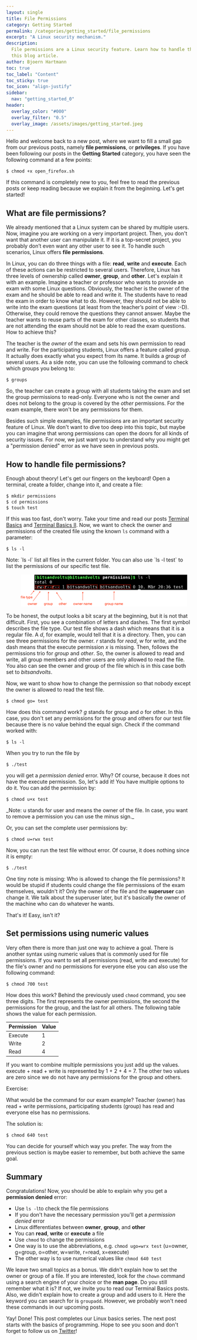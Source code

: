 ```yaml
---
layout: single
title: File Permissions
category: Getting Started
permalink: /categories/getting_started/file_permissions
excerpt: "A Linux security mechanism."
description:
  File permissions are a Linux security feature. Learn how to handle them in
  this blog article.
author: Bjoern Hartmann
toc: true
toc_label: "Content"
toc_sticky: true
toc_icon: "align-justify"
sidebar:
  nav: "getting_started_0"
header:
  overlay_color: "#000"
  overlay_filter: "0.5"
  overlay_image: /assets/images/getting_started.jpeg
---
```


Hello and welcome back to a new post, where we want to fill a small gap from our
previous posts, namely **file permissions**, or **privileges**. If you have been
following our posts in the **Getting Started** category, you have seen the
following command at a few points:

    $ chmod +x open_firefox.sh

If this command is completely new to you, feel free to read the previous posts
or keep reading because we explain it from the beginning. Let's get started!

## What are file permissions?

We already mentioned that a Linux system can be shared by multiple users. Now,
imagine you are working on a very important project. Then, you don't want that
another user can manipulate it. If it is a top-secret project, you probably
don’t even want any other user to see it. To handle such scenarios, Linux offers
**file permissions**.

In Linux, you can do three things with a file: **read**, **write** and
**execute**. Each of these actions can be restricted to several users.
Therefore, Linux has three levels of ownership called **owner**, **group**, and
**other**. Let's explain it with an example. Imagine a teacher or professor who
wants to provide an exam with some Linux questions. Obviously, the teacher is
the owner of the exam and he should be able to read and write it. The students
have to read the exam in order to know what to do. However, they should not be
able to write into the exam questions (at least from the teacher’s point of view
:-D). Otherwise, they could remove the questions they cannot answer. Maybe the
teacher wants to reuse parts of the exam for other classes, so students that are
not attending the exam should not be able to read the exam questions. How to
achieve this?

The teacher is the _owner_ of the exam and sets his own permission to read and
write. For the participating students, Linux offers a feature called _group_. It
actually does exactly what you expect from its name. It builds a _group_ of
several users. As a side note, you can use the following command to check which
groups you belong to:

    $ groups

So, the teacher can create a group with all students taking the exam and set the
group permissions to read-only. Everyone who is not the owner and does not
belong to the group is covered by the _other_ permissions. For the exam example,
there won't be any permissions for them.

Besides such simple examples, file permissions are an important security feature
of Linux. We don't want to dive too deep into this topic, but maybe you can
imagine that wrong permissions can open the doors for all kinds of security
issues. For now, we just want you to understand why you might get a "permission
denied" error as we have seen in previous posts.

## How to handle file permissions?

Enough about theory! Let's get our fingers on the keyboard! Open a terminal,
create a folder, change into it, and create a file:

    $ mkdir permissions
    $ cd permissions
    $ touch test

If this was too fast, don't worry. Take your time and read our posts
[Terminal Basics](/categories/getting_started/terminal_basics) and
[Terminal Basics II](/categories/getting_started/terminal_basics2). Now, we want
to check the owner and permissions of the created file using the known `ls`
command with a parameter:

    $ ls -l

<div class='note-normal' markdown="1">
Note: `ls -l` list all files in the current folder. You can also use
`ls -l test` to list the permissions of our specific test file.
</div>

<figure class="img-center" style="width:90%">
  <img src="/assets/images/gs_00006_file_permissions.png" title="File Permissions" alt="File Permissions">
</figure>

To be honest, the output looks a bit scary at the beginning, but it is not that
difficult. First, you see a combination of letters and dashes. The first symbol
describes the file type. Our test file shows a dash which means that it is a
regular file. A _d_, for example, would tell that it is a directory. Then, you
can see three permissions for the owner. _r_ stands for _read_, _w_ for write,
and the dash means that the execute permission _x_ is missing. Then, follows the
permissions trio for _group_ and _other_. So, the owner is allowed to read and
write, all group members and other users are only allowed to read the file. You
also can see the owner and group of the file which is in this case both set to
_bitsandvolts_.

Now, we want to show how to change the permission so that nobody except the
owner is allowed to read the test file.

    $ chmod go= test

How does this command work? _g_ stands for group and _o_ for other. In this
case, you don't set any permissions for the group and others for our test file
because there is no value behind the equal sign. Check if the command worked
with:

    $ ls -l

When you try to run the file by

    $ ./test

you will get a _permission denied_ error. Why? Of course, because it does not
have the execute permission. So, let's add it! You have multiple options to do
it. You can add the permission by:

    $ chmod u+x test

<div class='note-normal' markdown="1">
_Note: u stands for user and means the owner of the file. In case,
you want to remove a permission you can use the minus sign._
</div>

Or, you can set the complete user permissions by:

    $ chmod u=rwx test

Now, you can run the test file without error. Of course, it does nothing since
it is empty:

    $ ./test

One tiny note is missing: Who is allowed to change the file permissions? It
would be stupid if students could change the file permissions of the exam
themselves, wouldn't it? Only the owner of the file and the **superuser** can
change it. We talk about the superuser later, but it's basically the owner of
the machine who can do whatever he wants.

That's it! Easy, isn't it?

## Set permissions using numeric values

Very often there is more than just one way to achieve a goal. There is another
syntax using numeric values that is commonly used for file permissions. If you
want to set all permissions (read, write and execute) for the file's owner and
no permissions for everyone else you can also use the following command:

    $ chmod 700 test

How does this work? Behind the previously used `chmod` command, you see three
digits. The first represents the owner permissions, the second the permissions
for the group, and the last for all others. The following table shows the value
for each permission.

| Permission | Value |
| ---------- | ----- |
| Execute    | 1     |
| Write      | 2     |
| Read       | 4     |

If you want to combine multiple permissions you just add up the values.
execute + read + write is represented by 1 + 2 + 4 = 7. The other two values are
zero since we do not have any permissions for the group and others.

<div class='note-exercise' markdown="1">
Exercise:

What would be the command for our exam example? Teacher (owner) has read + write
permissions, participating students (group) has read and everyone else has no
permissions.

</div>

The solution is:

    $ chmod 640 test

You can decide for yourself which way you prefer. The way from the previous
section is maybe easier to remember, but both achieve the same goal.

## Summary

Congratulations! Now, you should be able to explain why you get a **permission
denied** error:

- Use `ls -l`to check the file permissions
- If you don't have the necessary permission you'll get a _permission denied_
  error
- Linux differentiates between **owner**, **group**, and **other**
- You can **read**, **write** or **execute** a file
- Use `chmod` to change the permissions
- One way is to use the abbreviations, e.g. `chmod ugo=wrx test` (u=owner,
  g=group, o=other, w=write, r=read, x=execute)
- The other way is to use numerical values like `chmod 640 test`

We leave two small topics as a bonus. We didn't explain how to set the owner or
group of a file. If you are interested, look for the `chown` command using a
search engine of your choice or the **man page**. Do you still remember what it
is? If not, we invite you to read our Terminal Basics posts. Also, we didn't
explain how to create a group and add users to it. Here the keyword you can
search for is `groupadd`. However, we probably won't need these commands in our
upcoming posts.

Yay! Done! This post completes our Linux basics series. The next post starts
with the basics of programming. Hope to see you soon and don't forget to follow
us on [Twitter](https://twitter.com/bitsandvolts)!
